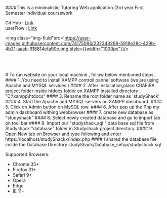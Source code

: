 <br>
<br>
 ####This is a minimalistic Tutoring Web application.(3rd year First Semester Individual coursework
 <br>


Git Hub : <a href="https://github.com/mirosh-kavinda/studyshack.git">Link </a> <br>
userFlow : <a href="https://www.figma.com/file/L57mZAV3rmYNT9Fxv94AnK/studyshack?node-id=0%3A1&t=38YWlbR1TUDtMr3a-1">Link</a><br>
	

<img class="img-fluid"src='https://user-images.githubusercontent.com/74175084/232343268-5918e28c-429b-4b21-aaab-918814efa90e.png'style={{width="1000px"}}/>

<br>
<br>
<br>
# To run website on your local machine , follow below mentioned steps.
#### 1 .You need to install XAMPP controll pannel software (we are using Apache and MYSQL services )
#### 2 .After installation,place CRAFIRA project folder inside htdocs folder on  XAMPP installed directory , 
        "C:\xampp\htdocs"
#### 3. Rename the root folder name as 'studyShack'
#### 4. Start the Apache and MYSQL servers on XAMPP dashboard.
#### 5. Click on Admin button on MySQL row.
#### 6. After pop up the Php my admin dashboard withing webbrowser
#### 7. create new database as "studyshack" 
#### 8. Select newly created database and go to import tab on tool bar
#### 8. Import our "studyshack.sql " data base sql file from Studyshack "database" folder in Studyshack project directory.
#### 9. Open New tab on Browser and type following and enter
        https://localhost/studyShackx/index.php
#### I shared the database file inside the Database Directory
        studyShack/Database_setup/studyshack.sql
       

       
Supported Browsers:
- Chrome 35+
- Firefox 31+
- Safari 9+
- Opera
- Edge
- IE 11+

<br><br><br><br><br><br>        